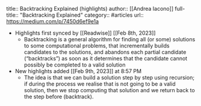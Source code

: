 title:: Backtracking Explained (highlights)
author:: [[Andrea Iacono]]
full-title:: "Backtracking Explained"
category:: #articles
url:: https://medium.com/p/7450d6ef9e1a

- Highlights first synced by [[Readwise]] [[Feb 8th, 2023]]
	- Backtracking is a general algorithm for finding all (or some) solutions to some computational problems, that incrementally builds candidates to the solutions, and abandons each partial candidate (“backtracks”) as soon as it determines that the candidate cannot possibly be completed to a valid solution
- New highlights added [[Feb 9th, 2023]] at 8:57 PM
	- The idea is that we can build a solution step by step using recursion; if during the process we realise that is not going to be a valid solution, then we stop computing that solution and we return back to the step before (backtrack).